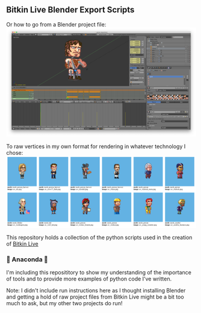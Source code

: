 
## Bitkin Live Blender Export Scripts

Or how to go from a Blender project file:
![blender](blender.png "Blender")

To raw vertices in my own format for rendering in whatever technology I chose:
![models](models.png "Exported Models")

This repository holds a collection of the python scripts used in the creation of [Bitkin Live](https://play.google.com/store/apps/details?id=net.josephharding.petgame.android&hl=en)

### :snake: Anaconda :snake:

I'm including this reposititory to show my understanding of the importance of tools and to provide more examples of python code I've written.

Note: I didn't include run instructions here as I thought installing Blender and getting a hold of raw project files from Bitkin Live might be a bit too much to ask, but my other two projects do run!
